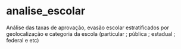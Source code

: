 # analise_escolar
 Análise das taxas de aprovação, evasão escolar estratificados por geolocalização e categoria da escola (particular ; pública ; estadual ; federal e etc) 
